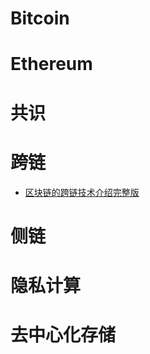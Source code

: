 # Bitcoin
# Ethereum
# 共识
# 跨链
  - [区块链的跨链技术介绍完整版](https://blog.csdn.net/elwingao/article/details/53410750)
  
# 侧链
# 隐私计算
# 去中心化存储
